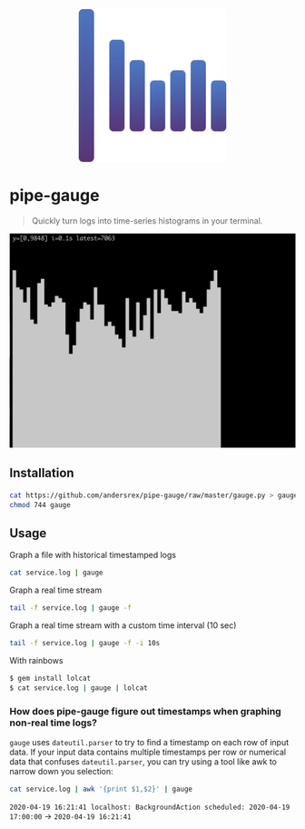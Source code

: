 <p align="center">
  <a href="https://github.com/andersrex/pipe-gauge">
    <img src="https://github.com/andersrex/pipe-gauge/raw/master/gauge.png" width="260"/>
  </a>
</p>

# pipe-gauge

> Quickly turn logs into time-series histograms in your terminal.

<img src="https://github.com/andersrex/pipe-gauge/raw/master/screenshot.png" width="520" />


## Installation 

```bash
cat https://github.com/andersrex/pipe-gauge/raw/master/gauge.py > gauge
chmod 744 gauge
```

## Usage

Graph a file with historical timestamped logs
```bash
cat service.log | gauge
```

Graph a real time stream
```bash
tail -f service.log | gauge -f
```

Graph a real time stream with a custom time interval (10 sec)
```bash
tail -f service.log | gauge -f -i 10s
```

With rainbows

```bash
$ gem install lolcat
$ cat service.log | gauge | lolcat
```

### How does pipe-gauge figure out timestamps when graphing non-real time logs?

`gauge` uses `dateutil.parser` to try to find a timestamp on each row of input data. If your input data contains multiple timestamps per row or numerical data that confuses `dateutil.parser`, you can try using a tool like awk to narrow down you selection:

```bash
cat service.log | awk '{print $1,$2}' | gauge
```

`2020-04-19 16:21:41 localhost: BackgroundAction scheduled: 2020-04-19 17:00:00` → `2020-04-19 16:21:41`
